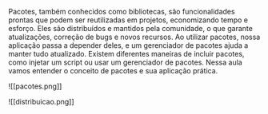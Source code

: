Pacotes, também conhecidos como bibliotecas, são funcionalidades prontas que podem ser reutilizadas em projetos, economizando tempo e esforço. Eles são distribuídos e mantidos pela comunidade, o que garante atualizações, correção de bugs e novos recursos. Ao utilizar pacotes, nossa aplicação passa a depender deles, e um gerenciador de pacotes ajuda a manter tudo atualizado. Existem diferentes maneiras de incluir pacotes, como injetar um script ou usar um gerenciador de pacotes. Nessa aula vamos entender o conceito de pacotes e sua aplicação prática.

![[pacotes.png]]

![[distribuicao.png]]

